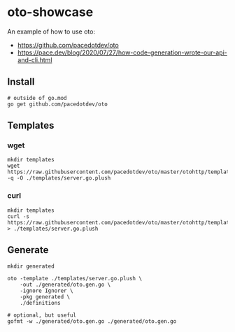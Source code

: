 # oto-showcase

An example of how to use oto:

- https://github.com/pacedotdev/oto
- https://pace.dev/blog/2020/07/27/how-code-generation-wrote-our-api-and-cli.html

## Install

```shell
# outside of go.mod
go get github.com/pacedotdev/oto
```

## Templates

### wget

```shell
mkdir templates
wget https://raw.githubusercontent.com/pacedotdev/oto/master/otohttp/templates/server.go.plush -q -O ./templates/server.go.plush
```

### curl

```shell
mkdir templates
curl -s https://raw.githubusercontent.com/pacedotdev/oto/master/otohttp/templates/server.go.plush > ./templates/server.go.plush
```

## Generate

```shell
mkdir generated

oto -template ./templates/server.go.plush \
    -out ./generated/oto.gen.go \
    -ignore Ignorer \
    -pkg generated \
    ./definitions

# optional, but useful
gofmt -w ./generated/oto.gen.go ./generated/oto.gen.go
```
